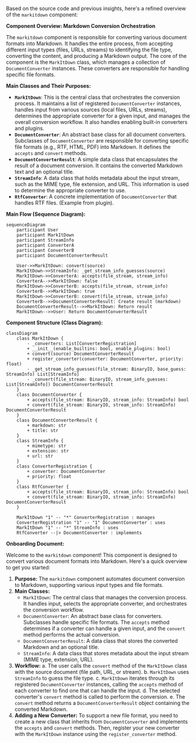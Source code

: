 Based on the source code and previous insights, here's a refined overview of the `markitdown` component:

**Component Overview: Markdown Conversion Orchestration**

The `markitdown` component is responsible for converting various document formats into Markdown. It handles the entire process, from accepting different input types (files, URLs, streams) to identifying the file type, converting the content, and producing a Markdown output. The core of the component is the `MarkItDown` class, which manages a collection of `DocumentConverter` instances. These converters are responsible for handling specific file formats.

**Main Classes and Their Purposes:**

*   **`MarkItDown`**: This is the central class that orchestrates the conversion process. It maintains a list of registered `DocumentConverter` instances, handles input from various sources (local files, URLs, streams), determines the appropriate converter for a given input, and manages the overall conversion workflow. It also handles enabling built-in converters and plugins.
*   **`DocumentConverter`**: An abstract base class for all document converters. Subclasses of `DocumentConverter` are responsible for converting specific file formats (e.g., RTF, HTML, PDF) into Markdown. It defines the `accepts` and `convert` methods.
*   **`DocumentConverterResult`**: A simple data class that encapsulates the result of a document conversion. It contains the converted Markdown text and an optional title.
*   **`StreamInfo`**: A data class that holds metadata about the input stream, such as the MIME type, file extension, and URL. This information is used to determine the appropriate converter to use.
*   **`RtfConverter`**: A concrete implementation of `DocumentConverter` that handles RTF files. (Example from plugin).

**Main Flow (Sequence Diagram):**

```mermaid
sequenceDiagram
    participant User
    participant MarkItDown
    participant StreamInfo
    participant ConverterA
    participant ConverterB
    participant DocumentConverterResult

    User->>MarkItDown: convert(source)
    MarkItDown->>StreamInfo: _get_stream_info_guesses(source)
    MarkItDown->>ConverterA: accepts(file_stream, stream_info)
    ConverterA-->>MarkItDown: false
    MarkItDown->>ConverterB: accepts(file_stream, stream_info)
    ConverterB-->>MarkItDown: true
    MarkItDown->>ConverterB: convert(file_stream, stream_info)
    ConverterB-->>DocumentConverterResult: Create result (markdown)
    DocumentConverterResult-->>MarkItDown: Return result
    MarkItDown-->>User: Return DocumentConverterResult
```

**Component Structure (Class Diagram):**

```mermaid
classDiagram
    class MarkItDown {
        - _converters: List[ConverterRegistration]
        + __init__(enable_builtins: bool, enable_plugins: bool)
        + convert(source) DocumentConverterResult
        + register_converter(converter: DocumentConverter, priority: float)
        - _get_stream_info_guesses(file_stream: BinaryIO, base_guess: StreamInfo) List[StreamInfo]
        - _convert(file_stream: BinaryIO, stream_info_guesses: List[StreamInfo]) DocumentConverterResult
    }
    class DocumentConverter {
        + accepts(file_stream: BinaryIO, stream_info: StreamInfo) bool
        + convert(file_stream: BinaryIO, stream_info: StreamInfo) DocumentConverterResult
    }
    class DocumentConverterResult {
        + markdown: str
        + title: str
    }
    class StreamInfo {
        + mimetype: str
        + extension: str
        + url: str
    }
    class ConverterRegistration {
        + converter: DocumentConverter
        + priority: float
    }
    class RtfConverter {
        + accepts(file_stream: BinaryIO, stream_info: StreamInfo) bool
        + convert(file_stream: BinaryIO, stream_info: StreamInfo) DocumentConverterResult
    }

    MarkItDown "1" -- "*" ConverterRegistration : manages
    ConverterRegistration "1" -- "1" DocumentConverter : uses
    MarkItDown "1" -- "*" StreamInfo : uses
    RtfConverter --|> DocumentConverter : implements
```

**Onboarding Document:**

Welcome to the `markitdown` component! This component is designed to convert various document formats into Markdown. Here's a quick overview to get you started:

1.  **Purpose:** The `markitdown` component automates document conversion to Markdown, supporting various input types and file formats.
2.  **Main Classes:**
    *   `MarkItDown`: The central class that manages the conversion process. It handles input, selects the appropriate converter, and orchestrates the conversion workflow.
    *   `DocumentConverter`: An abstract base class for converters. Subclasses handle specific file formats. The `accepts` method determines if a converter can handle a given input, and the `convert` method performs the actual conversion.
    *   `DocumentConverterResult`: A data class that stores the converted Markdown and an optional title.
    *   `StreamInfo`: A data class that stores metadata about the input stream (MIME type, extension, URL).
3.  **Workflow:**
    a. The user calls the `convert` method of the `MarkItDown` class with the source document (file path, URL, or stream).
    b. `MarkItDown` uses `StreamInfo` to guess the file type.
    c. `MarkItDown` iterates through its registered `DocumentConverter` instances, calling the `accepts` method of each converter to find one that can handle the input.
    d. The selected converter's `convert` method is called to perform the conversion.
    e. The `convert` method returns a `DocumentConverterResult` object containing the converted Markdown.
4.  **Adding a New Converter:** To support a new file format, you need to create a new class that inherits from `DocumentConverter` and implements the `accepts` and `convert` methods. Then, register your new converter with the `MarkItDown` instance using the `register_converter` method.